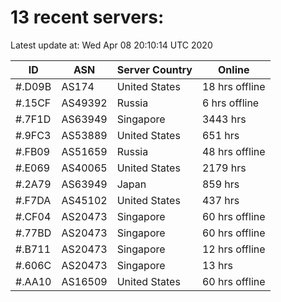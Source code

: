 # 13 recent servers:

Latest update at: Wed Apr 08 20:10:14 UTC 2020

| ID | ASN | Server Country | Online |
| -- | --- | -------------- | ------ |
| #.D09B | AS174 | United States | 18 hrs offline |
| #.15CF | AS49392 | Russia | 6 hrs offline |
| #.7F1D | AS63949 | Singapore | 3443 hrs |
| #.9FC3 | AS53889 | United States | 651 hrs |
| #.FB09 | AS51659 | Russia | 48 hrs offline |
| #.E069 | AS40065 | United States | 2179 hrs |
| #.2A79 | AS63949 | Japan | 859 hrs |
| #.F7DA | AS45102 | United States | 437 hrs |
| #.CF04 | AS20473 | Singapore | 60 hrs offline |
| #.77BD | AS20473 | Singapore | 60 hrs offline |
| #.B711 | AS20473 | Singapore | 12 hrs offline |
| #.606C | AS20473 | Singapore | 13 hrs |
| #.AA10 | AS16509 | United States | 60 hrs offline |


